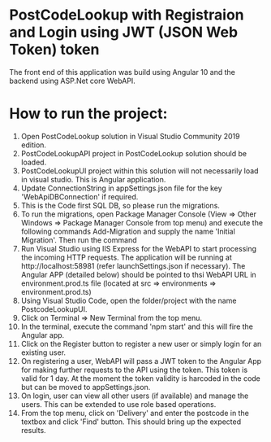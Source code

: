 # PostCodeLookup with Registraion and Login using JWT (JSON Web Token) token
The front end of this application was build using Angular 10 and the backend using ASP.Net core WebAPI.

How to run the project:
========================
1. Open PostCodeLookup solution in Visual Studio Community 2019 edition.
2. PostCodeLookupAPI project in PostCodeLookup solution should be loaded.
3. PostCodeLookupUI project within this solution will not necessarily load in visual studio. This is Angular application.
4. Update ConnectionString in appSettings.json file for the key 'WebApiDBConnection' if required.
5. This is the Code first SQL DB, so please run the migrations.
6. To run the migrations, open Package Manager Console (View => Other Windows => Package Manager Console from top menu) and execute the following commands Add-Migration and supply the name 'Initial Migration'. Then run the command <Update-Database>
7. Run Visual Studio using IIS Express for the WebAPI to start processing the incoming HTTP requests. The application will be running at http://localhost:58981 (refer launchSettings.json if necessary). The Angular APP (detailed below) should be pointed to thsi WebAPI URL in environment.prod.ts file (located at src => environments => environment.prod.ts)
8. Using Visual Studio Code, open the folder/project with the name PostcodeLookupUI.
9. Click on Terminal => New Terminal from the top menu.
10. In the terminal, execute the command 'npm start' and this will fire the Angular app.
11. Click on the Register button to register a new user or simply login for an existing user.
12. On registering a user, WebAPI will pass a JWT token to the Angular App for making further requests to the API using the token. This token is valid for 1 day. At the moment the token validity is harcoded in the code but can be moved to appSettings.json.
13. On login, user can view all other users (if available) and manage the users. This can be extended to use role based operations.
14. From the top menu, click on 'Delivery' and enter the postcode in the textbox and click 'Find' button. This should bring up the expected results. 
